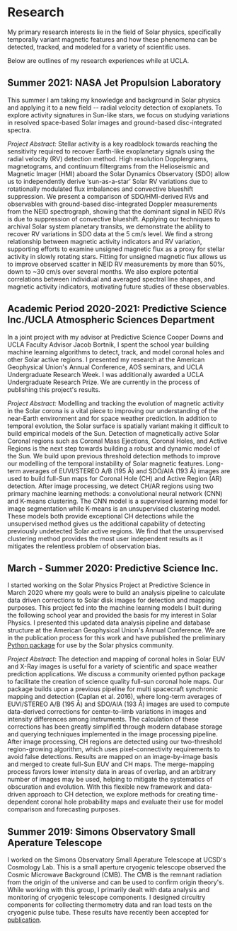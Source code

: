 # Research

My primary research interests lie in the field of Solar physics, specifically temporally variant magnetic features
and how these phenomena can be detected, tracked, and modeled for a variety of scientific uses.

Below are outlines of my research experiences while at UCLA. 


## Summer 2021: NASA Jet Propulsion Laboratory

This summer I am taking my knowledge and background in Solar physics and applying it to a new field -- radial velocity detection
of exoplanets. To explore activity signatures in Sun-like stars, we focus on studying variations in resolved space-based Solar images 
and ground-based disc-integrated spectra.

*Project Abstract:* Stellar activity is a key roadblock towards reaching the sensitivity required to 
recover Earth-like exoplanetary signals using the radial velocity (RV) detection 
method. High resolution Dopplergrams, magnetograms, and continuum filtergrams from the Helioseismic and 
Magnetic Imager (HMI) aboard the Solar Dynamics Observatory (SDO) allow us to independently derive ‘sun-as-a-star’ 
Solar RV variations due to rotationally modulated flux imbalances and convective blueshift suppression. We present a 
comparison of SDO/HMI-derived RVs and observables with ground-based disc-integrated Doppler measurements from the NEID 
spectrograph, showing that the dominant signal in NEID RVs is due to suppression of convective blueshift. Applying our 
techniques to archival Solar system planetary transits, we demonstrate the ability to recover RV variations in SDO data 
at the 5 cm/s level. We find a strong relationship between magnetic activity indicators and RV variation, supporting 
efforts to examine unsigned magnetic flux as a proxy for stellar activity in slowly rotating stars. Fitting for unsigned 
magnetic flux allows us to improve observed scatter in NEID RV measurements by more than 50%, down to ~30 cm/s over 
several months. We also explore potential correlations between individual and averaged spectral line shapes, and 
magnetic activity indicators, motivating future studies of these observables.

## Academic Period 2020-2021: Predictive Science Inc./UCLA Atmospheric Sciences Department

In a joint project with my advisor at Predictive Science Cooper Downs and UCLA Faculty Advisor Jacob Bortnik, I spent the school
year building machine learning algorithms to detect, track, and model coronal holes and other Solar active regions. I presented
my research at the American Geophysical Union's Annual Conference, AOS seminars, and UCLA Undergraduate Research Week. I was 
additionally awarded a UCLA Undergraduate Research Prize. We are currently in the process of publishing this project's results.

*Project Abstract:* Modelling and tracking the evolution of magnetic activity in the Solar corona is a vital piece to improving
our understanding of the near-Earth environment and for space weather prediction. In addition to temporal evolution, the Solar surface
is spatially variant making it difficult to build empirical models of the Sun. Detection of magnetically active Solar Coronal regions such as Coronal Mass Ejections,
Coronal Holes, and Active Regions is the next step towards building a robust and dynamic model of the Sun. We build upon previous threshold detection methods to improve 
our modelling of the temporal instability of Solar magnetic features. Long-term averages of EUVI/STEREO A/B (195 Å) and SDO/AIA (193 Å) images are used 
to build full-Sun maps for Coronal Hole (CH) and Active Region (AR) detection. After image 
processing, we detect CH/AR regions using two primary machine learning methods: a convolutional 
neural network (CNN) and K-means clustering. The CNN model is a supervised learning model for 
image segmentation while K-means is an unsupervised clustering model. These models both provide 
exceptional CH detections while the unsupervised method gives us the additional capability of detecting 
previously undetected Solar active regions. We find that the unsupervised clustering method provides the most user independent results as it mitigates
the relentless problem of observation bias. 


## March - Summer 2020: Predictive Science Inc.

I started working on the Solar Physics Project at Predictive Science in March 2020 where my goals were to build an analysis
pipeline to calculate data driven corrections to Solar disk images for detection and mapping purposes. This project fed into the machine
learning models I built during the following school year and provided the basis for my interest in Solar Physics. I presented
this updated data analysis pipeline and database structure at the American Geophysical Union's Annual Conference. We
are in the publication process for this work and have published the preliminary [Python package](https://github.com/predsci/CHMAP)
for use by the Solar physics community.  

*Project Abstract:* The detection and mapping of coronal holes in Solar EUV and X-Ray images is useful for a variety of scientific and
space weather prediction applications. We discuss a community oriented python package to facilitate the creation of science quality full-sun coronal hole maps. Our package builds upon a
previous pipeline for multi spacecraft synchronic mapping and detection (Caplan et al. 2016), where long-term
averages of EUVI/STEREO A/B (195 Å) and SDO/AIA (193 Å) images are used to compute data-derived
corrections for center-to-limb variations in images and intensity differences among instruments. The calculation of
these corrections has been greatly simplified through modern database storage and querying techniques implemented
in the image processing pipeline. After image processing, CH regions are detected using our two-threshold
region-growing algorithm, which uses pixel-connectivity requirements to avoid false detections. Results are mapped
on an image-by-image basis and merged to create full-Sun EUV and CH maps. The merge-mapping process favors lower
intensity data in areas of overlap, and an arbitrary number of images may be used, helping to mitigate the
systematics of obscuration and evolution. With this flexible new framework and data-driven approach to CH
detection, we explore methods for creating time-dependent coronal hole probability maps and evaluate their use for
model comparison and forecasting purposes.

## Summer 2019: Simons Observatory Small Aperature Telescope

I worked on the Simons Observatory Small Aperature Telescope at UCSD's Cosmology Lab. This is a small aperture cryogenic
telescope observed the Cosmic Microwave Background (CMB). The CMB is the remnant radiation from the origin of the universe
and can be used to confirm origin theory's. While working with this group, I primarily dealt with data analysis and monitoring
of cryogenic telescope components. I designed circuitry components for collecting thermometry data and ran load tests on the cryogenic
pulse tube. These results have recently been accepted for [publication](https://www.sciencedirect.com/science/article/pii/S0011227521000813?via%3Dihub).